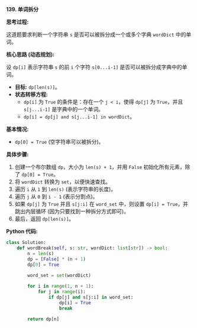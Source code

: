**139. 单词拆分**

**思考过程:**

这道题要求判断一个字符串 `s` 是否可以被拆分成一个或多个字典 `wordDict` 中的单词。

**核心思路 (动态规划):**

设 `dp[i]` 表示字符串 `s` 的前 `i` 个字符 `s[0...i-1]` 是否可以被拆分成字典中的单词。
-   **目标:** `dp[len(s)]`。
-   **状态转移方程:**
    -   `dp[i]` 为 `True` 的条件是：存在一个 `j < i`，使得 `dp[j]` 为 `True`，并且 `s[j...i-1]` 是字典中的一个单词。
    -   `dp[i] = dp[j] and s[j...i-1] in wordDict`。

**基本情况:**
-   `dp[0] = True` (空字符串可以被拆分)。

**具体步骤:**

1.  创建一个布尔数组 `dp`，大小为 `len(s) + 1`，并用 `False` 初始化所有元素，除了 `dp[0] = True`。
2.  将 `wordDict` 转换为 `set`，以便快速查找。
3.  遍历 `i` 从 `1` 到 `len(s)` (表示字符串的长度)。
4.  遍历 `j` 从 `0` 到 `i - 1` (表示分割点)。
5.  如果 `dp[j]` 为 `True` 并且 `s[j:i]` 在 `word_set` 中，则设置 `dp[i] = True`，并跳出内层循环 (因为只要找到一种拆分方式即可)。
6.  最后，返回 `dp[len(s)]`。

**Python 代码:**

```python
class Solution:
    def wordBreak(self, s: str, wordDict: list[str]) -> bool:
        n = len(s)
        dp = [False] * (n + 1)
        dp[0] = True
        
        word_set = set(wordDict)

        for i in range(1, n + 1):
            for j in range(i):
                if dp[j] and s[j:i] in word_set:
                    dp[i] = True
                    break
        
        return dp[n]
```
